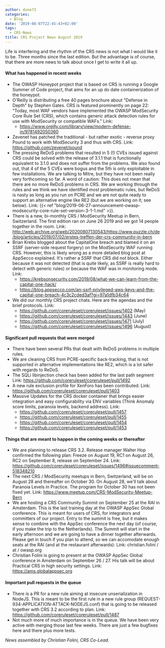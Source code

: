 ```yaml
---
author: dune73
categories:
  - Blog
date: '2019-08-07T22:45:43+02:00'
tags:
  - CRS-News
title: CRS Project News August 2019
---
```



Life is interfering and the rhythm of the CRS news is not what I would like it to be. Three months since the last edition. But the advantage is of course, that there are more news to talk about once I get to write it all up.

#### What has happened in recent weeks

- The OWASP Honeypot project that is based on CRS is running a Google Summer of Code project, that aims for an up do date containerization of the honeypot.
- O'Reilly is distributing a free 40 pages brochure about "Defense in Depth" by Stephen Gates. CRS is featured prominently on page 22: "Today, most WAF vendors have implemented the OWASP ModSecurity Core Rule Set (CRS), which contains generic attack detection rules for use with ModSecurity or compatible WAFs."
    Link:
    - https://www.oreilly.com/library/view/modern-defense-in/9781492050360
- Zevenet has patched the traditional - but rather exotic - reverse proxy Pound to work with ModSecurity 3 and thus with CRS.
    Link: https://github.com/zevenet/pound
- The pressing ReDoS problems that resulted in 5 (!) CVEs issued against CRS could be solved with the release of 3.1.1 that is functionally equivalent to 3.1.0 and does not suffer from the problems. We also found out, that 4 of the 5 CVEs were bogus and the 5th is only exploitable in few installations. We are talking to Mitre, but they have not been really very forthcoming so far.
    A word of caution: This does not mean that there are no more ReDoS problems in CRS. We are working through the rules and we think we have identified most problematic rules, but ReDoS is nasty as long as you run on PCRE and we are not quite ready to support an alternative engine like RE2 (but we are working on it; see below).
    Link:
    {{< ref "blog/2019-06-27-announcement-owasp-modsecurity-core-rule-set-version-3-1-1.md" >}}.
- There is a new, bi-monthly CRS / ModSecurity Meetup in Bern, Switzerland. The first edition ran on June 26 2019 and we got 14 people together in the room.
    Link: http://web.archive.org/web/20200807130543/https://www.puzzle.ch/de/blog/articles/2019/07/02/erstes-treffen-der-crs-community-in-bern
- Brian Krebs blogged about the CapitalOne breach and blamed it on an SSRF (server-side request forgery) on the ModSecurity WAF running CRS. However, this is likely wrong as a more detailed blog post at AppSecco explained. It's rather a SSRF that CRS did not block. Either because it was not detected (that is quite likely, as SSRF is really hard to detect with generic rules) or because the WAF was in monitoring mode.
    Link:
    - https://krebsonsecurity.com/2019/08/what-we-can-learn-from-the-capital-one-hack/
    - https://blog.appsecco.com/an-ssrf-privileged-aws-keys-and-the-capital-one-breach-4c3c2cded3af?gi=97a1dfb34c64
- We did our monthly CRS project chats. Here are the agendas and the brief protocols.
     Link:
     - https://github.com/coreruleset/coreruleset/issues/1402 (May)
     - https://github.com/coreruleset/coreruleset/issues/1443 (June)
     - https://github.com/coreruleset/coreruleset/issues/1471 (July)
     - https://github.com/coreruleset/coreruleset/issues/1496 (August)

#### Significant pull requests that were merged

- There have been several PRs that dealt with ReDoS problems in multiple rules.
- We are cleaning CRS from PCRE-specific back-tracking, that is not supported in alternative implementations like RE2, which is a lot safer with regards to ReDoS.
- The SQLi libinjection check has been added for the last path segment
    Link: https://github.com/coreruleset/coreruleset/pull/1492
- A new rule exclusion profile for XenForo has been contributed:
    Link: https://github.com/coreruleset/coreruleset/pull/1403
- Massive Updates for the CRS docker container that brings easier integration and easy configurability via ENV variables (Think Anomaly score limits, paranoia levels, backend address).
    Link:
    - https://github.com/coreruleset/coreruleset/pull/1457
    - https://github.com/coreruleset/coreruleset/pull/1455
    - https://github.com/coreruleset/coreruleset/pull/1454
    - https://github.com/coreruleset/coreruleset/pull/1453

#### Things that are meant to happen in the coming weeks or thereafter

- We are planning to release CRS 3.2. Release manager Walter Hop confirmed the following plan:
    Freeze on August 19, RC1 on August 26, RC2 on September 8, release on September 24.
    Link: https://github.com/coreruleset/coreruleset/issues/1496#issuecomment-518348210
- The next CRS / ModSecurity meetups in Bern, Switzerland, will be on August 28 and thereafter on October 30.
    On August 28, we'll talk about Paranoia Levels in Practice. The program for October 30 has not been fixed yet.
    Link: https://www.meetup.com/CRS-ModSecurity-Meetup-Bern
- We are hosting a CRS Community Summit on September 25 at the RAI in Amsterdam. This is the last training day at the OWASP AppSec Global conference. This is meant for users of CRS, for integrators and committers of our project. Entry to the summit is free, but it makes sense to combine with the AppSec conference the next day (of course, if you make the trip to the Netherlands).
    The Summit will start in the early afternoon and we are going to have a dinner together afterwards.
    Please get in touch if you plan to attend, so we can accomodate enough seats at the RAI (and at the restaurant afterwards):
    Link:
    christian.folini / at / owasp.org
- Christian Folini is going to present at the OWASP AppSec Global conference in Amsterdam on September 26 / 27. His talk will be about Practical CRS in high security settings.
    Link: https://ams.globalappsec.org

#### Important pull requests in the queue

- There is a PR for a new rule aiming at insecure unserialization in NodeJS. This is meant to be the first rule in a new rule group (REQUEST-934-APPLICATION-ATTACK-NODEJS.conf) that is going to be released together with CRS 3.2 according to plan.
    Link: https://github.com/coreruleset/coreruleset/pull/1487
- Not much more of much importance is in the queue. We have been very active with merging those last few weeks. There are just a few bugfixes here and there plus more tests.

*News assembled by Christian Folini, CRS Co-Lead.*
